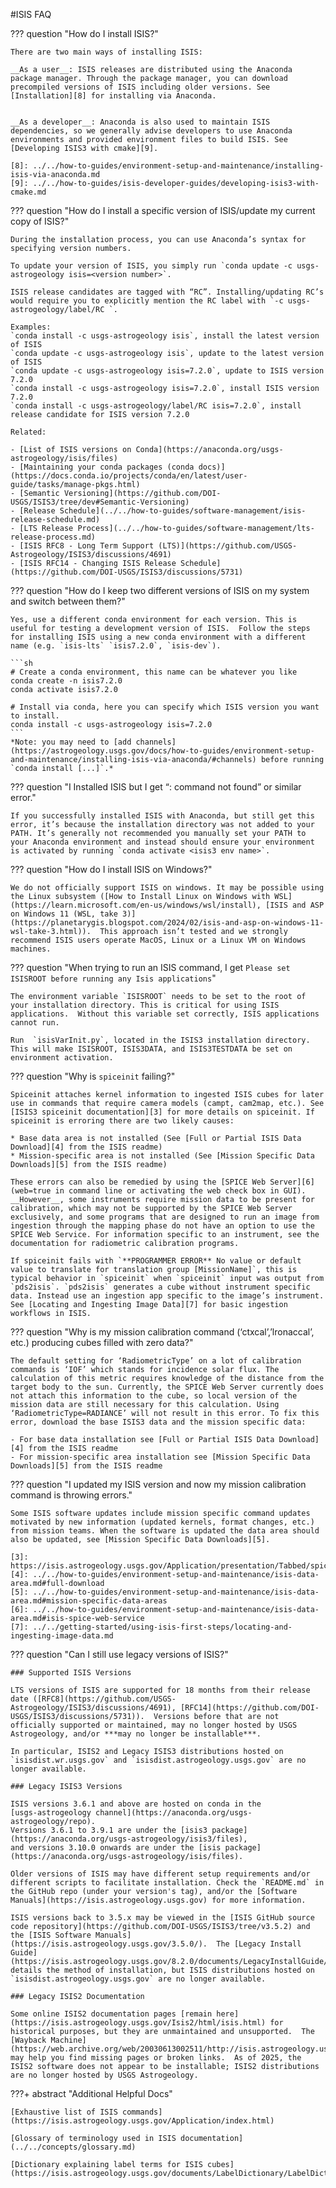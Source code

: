 #ISIS FAQ

??? question "How do I install ISIS?"

    There are two main ways of installing ISIS:

    __As a user__: ISIS releases are distributed using the Anaconda package manager. Through the package manager, you can download precompiled versions of ISIS including older versions. See [Installation][8] for installing via Anaconda. 


    __As a developer__: Anaconda is also used to maintain ISIS dependencies, so we generally advise developers to use Anaconda environments and provided environment files to build ISIS. See [Developing ISIS3 with cmake][9].

    [8]: ../../how-to-guides/environment-setup-and-maintenance/installing-isis-via-anaconda.md
    [9]: ../../how-to-guides/isis-developer-guides/developing-isis3-with-cmake.md


??? question "How do I install a specific version of ISIS/update my current copy of ISIS?"

    During the installation process, you can use Anaconda’s syntax for specifying version numbers. 

    To update your version of ISIS, you simply run `conda update -c usgs-astrogeology isis=<version number>`.

    ISIS release candidates are tagged with “RC”. Installing/updating RC’s would require you to explicitly mention the RC label with `-c usgs-astrogeology/label/RC `. 

    Examples:   
    `conda install -c usgs-astrogeology isis`, install the latest version of ISIS   
    `conda update -c usgs-astrogeology isis`, update to the latest version of ISIS   
    `conda update -c usgs-astrogeology isis=7.2.0`, update to ISIS version 7.2.0   
    `conda install -c usgs-astrogeology isis=7.2.0`, install ISIS version 7.2.0   
    `conda install -c usgs-astrogeology/label/RC isis=7.2.0`, install release candidate for ISIS version 7.2.0   

    Related:

    - [List of ISIS versions on Conda](https://anaconda.org/usgs-astrogeology/isis/files)
    - [Maintaining your conda packages (conda docs)](https://docs.conda.io/projects/conda/en/latest/user-guide/tasks/manage-pkgs.html)
    - [Semantic Versioning](https://github.com/DOI-USGS/ISIS3/tree/dev#Semantic-Versioning)
    - [Release Schedule](../../how-to-guides/software-management/isis-release-schedule.md)
    - [LTS Release Process](../../how-to-guides/software-management/lts-release-process.md)
    - [ISIS RFC8 - Long Term Support (LTS)](https://github.com/USGS-Astrogeology/ISIS3/discussions/4691)
    - [ISIS RFC14 - Changing ISIS Release Schedule](https://github.com/DOI-USGS/ISIS3/discussions/5731)


??? question "How do I keep two different versions of ISIS on my system and switch between them?"

    Yes, use a different conda environment for each version. This is useful for testing a development version of ISIS.  Follow the steps for installing ISIS using a new conda environment with a different name (e.g. `isis-lts` `isis7.2.0`, `isis-dev`).

    ```sh
    # Create a conda environment, this name can be whatever you like
    conda create -n isis7.2.0
    conda activate isis7.2.0
    
    # Install via conda, here you can specify which ISIS version you want to install.
    conda install -c usgs-astrogeology isis=7.2.0
    ```
    *Note: you may need to [add channels](https://astrogeology.usgs.gov/docs/how-to-guides/environment-setup-and-maintenance/installing-isis-via-anaconda/#channels) before running `conda install [...]`.*

??? question "I Installed ISIS but I get “<app>: command not found” or similar error."

    If you successfully installed ISIS with Anaconda, but still get this error, it’s because the installation directory was not added to your PATH. It’s generally not recommended you manually set your PATH to your Anaconda environment and instead should ensure your environment is activated by running `conda activate <isis3 env name>`. 

??? question "How do I install ISIS on Windows?"

    We do not officially support ISIS on windows. It may be possible using the Linux subsystem ([How to Install Linux on Windows with WSL](https://learn.microsoft.com/en-us/windows/wsl/install), [ISIS and ASP on Windows 11 (WSL, take 3)](https://planetarygis.blogspot.com/2024/02/isis-and-asp-on-windows-11-wsl-take-3.html)).  This approach isn’t tested and we strongly recommend ISIS users operate MacOS, Linux or a Linux VM on Windows machines.

??? question "When trying to run an ISIS command, I get `Please set ISISROOT before running any Isis applications`"

    The environment variable `ISISROOT` needs to be set to the root of your installation directory. This is critical for using ISIS applications.  Without this variable set correctly, ISIS applications cannot run.

    Run  `isisVarInit.py`, located in the ISIS3 installation directory. This will make ISISROOT, ISIS3DATA, and ISIS3TESTDATA be set on environment activation.  


??? question "Why is `spiceinit` failing?"

    Spiceinit attaches kernel information to ingested ISIS cubes for later use in commands that require camera models (campt, cam2map, etc.). See [ISIS3 spiceinit documentation][3] for more details on spiceinit. If spiceinit is erroring there are two likely causes:

    * Base data area is not installed (See [Full or Partial ISIS Data Download][4] from the ISIS readme)
    * Mission-specific area is not installed (See [Mission Specific Data Downloads][5] from the ISIS readme)

    These errors can also be remedied by using the [SPICE Web Server][6] (web=true in command line or activating the web check box in GUI). __However__, some instruments require mission data to be present for calibration, which may not be supported by the SPICE Web Server exclusively, and some programs that are designed to run an image from ingestion through the mapping phase do not have an option to use the SPICE Web Service. For information specific to an instrument, see the documentation for radiometric calibration programs. 

    If spiceinit fails with `**PROGRAMMER ERROR** No value or default value to translate for translation group [MissionName]`, this is typical behavior in `spiceinit` when `spiceinit` input was output from `pds2isis`. `pds2isis` generates a cube without instrument specific data. Instead use an ingestion app specific to the image’s instrument. See [Locating and Ingesting Image Data][7] for basic ingestion workflows in ISIS. 

??? question "Why is my mission calibration command (‘ctxcal’,’lronaccal’, etc.) producing cubes filled with zero data?"

    The default setting for ‘RadiometricType’ on a lot of calibration commands is ‘IOF’ which stands for incidence solar flux. The calculation of this metric requires knowledge of the distance from the target body to the sun. Currently, the SPICE Web Server currently does not attach this information to the cube, so local version of the mission data are still necessary for this calculation. Using ‘RadiometricType=RADIANCE’ will not result in this error. To fix this error, download the base ISIS3 data and the mission specific data:

    - For base data installation see [Full or Partial ISIS Data Download][4] from the ISIS readme
    - For mission-specific area installation see [Mission Specific Data Downloads][5] from the ISIS readme

??? question "I updated my ISIS version and now my mission calibration command is throwing errors."

    Some ISIS software updates include mission specific command updates motivated by new information (updated kernels, format changes, etc.) from mission teams. When the software is updated the data area should also be updated, see [Mission Specific Data Downloads][5].

    [3]: https://isis.astrogeology.usgs.gov/Application/presentation/Tabbed/spiceinit/spiceinit.html
    [4]: ../../how-to-guides/environment-setup-and-maintenance/isis-data-area.md#full-download
    [5]: ../../how-to-guides/environment-setup-and-maintenance/isis-data-area.md#mission-specific-data-areas
    [6]: ../../how-to-guides/environment-setup-and-maintenance/isis-data-area.md#isis-spice-web-service
    [7]: ../../getting-started/using-isis-first-steps/locating-and-ingesting-image-data.md

??? question "Can I still use legacy versions of ISIS?"

    ### Supported ISIS Versions

    LTS versions of ISIS are supported for 18 months from their release date ([RFC8](https://github.com/USGS-Astrogeology/ISIS3/discussions/4691), [RFC14](https://github.com/DOI-USGS/ISIS3/discussions/5731)).  Versions before that are not officially supported or maintained, may no longer hosted by USGS Astrogeology, and/or ***may no longer be installable***.
    
    In particular, ISIS2 and Legacy ISIS3 distributions hosted on `isisdist.wr.usgs.gov` and `isisdist.astrogeology.usgs.gov` are no longer available.

    ### Legacy ISIS3 Versions

    ISIS versions 3.6.1 and above are hosted on conda in the 
    [usgs-astrogeology channel](https://anaconda.org/usgs-astrogeology/repo). 
    Versions 3.6.1 to 3.9.1 are under the [isis3 package](https://anaconda.org/usgs-astrogeology/isis3/files), 
    and versions 3.10.0 onwards are under the [isis package](https://anaconda.org/usgs-astrogeology/isis/files). 
    
    Older versions of ISIS may have different setup requirements and/or different scripts to facilitate installation. Check the `README.md` in the GitHub repo (under your version's tag), and/or the [Software Manuals](https://isis.astrogeology.usgs.gov) for more information.

    ISIS versions back to 3.5.x may be viewed in the [ISIS GitHub source code repository](https://github.com/DOI-USGS/ISIS3/tree/v3.5.2) and the [ISIS Software Manuals](https://isis.astrogeology.usgs.gov/3.5.0/).  The [Legacy Install Guide](https://isis.astrogeology.usgs.gov/8.2.0/documents/LegacyInstallGuide/index.html) details the method of installation, but ISIS distributions hosted on `isisdist.astrogeology.usgs.gov` are no longer available.

    ### Legacy ISIS2 Documentation

    Some online ISIS2 documentation pages [remain here](https://isis.astrogeology.usgs.gov/Isis2/html/isis.html) for historical purposes, but they are unmaintained and unsupported.  The [Wayback Machine](https://web.archive.org/web/20030613002511/http://isis.astrogeology.usgs.gov/) may help you find missing pages or broken links.  As of 2025, the ISIS2 software does not appear to be installable; ISIS2 distributions are no longer hosted by USGS Astrogeology.
   

???+ abstract "Additional Helpful Docs"

    [Exhaustive list of ISIS commands](https://isis.astrogeology.usgs.gov/Application/index.html)

    [Glossary of terminology used in ISIS documentation](../../concepts/glossary.md)

    [Dictionary explaining label terms for ISIS cubes](https://isis.astrogeology.usgs.gov/documents/LabelDictionary/LabelDictionary.html)